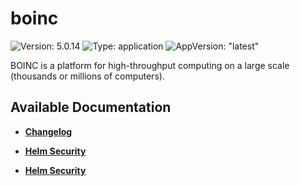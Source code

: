 # boinc

![Version: 5.0.14](https://img.shields.io/badge/Version-5.0.14-informational?style=flat-square) ![Type: application](https://img.shields.io/badge/Type-application-informational?style=flat-square) ![AppVersion: "latest"](https://img.shields.io/badge/AppVersion-"latest"-informational?style=flat-square)

BOINC is a platform for high-throughput computing on a large scale (thousands or millions of computers).

## Available Documentation

- [**Changelog**](CHANGELOG)

- [**Helm Security**](container-security)

- [**Helm Security**](helm-security)


